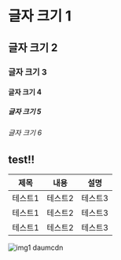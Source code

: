 # 글자 크기 1
## 글자 크기 2
### 글자 크기 3
#### 글자 크기 4
##### 글자 크기 5
###### 글자 크기 6

## test!!

|제목|내용|설명|
|------|---|---|
|테스트1|테스트2|테스트3|
|테스트1|테스트2|테스트3|
|테스트1|테스트2|테스트3|

![img1 daumcdn](https://github.com/bloodstrawberry/auto-test/assets/40860674/278ae97a-d542-4a30-a778-1b1dc5709ade)
